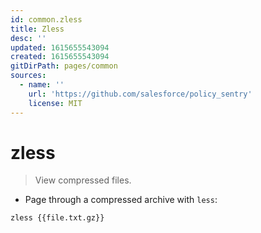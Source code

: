 ```yaml
---
id: common.zless
title: Zless
desc: ''
updated: 1615655543094
created: 1615655543094
gitDirPath: pages/common
sources:
  - name: ''
    url: 'https://github.com/salesforce/policy_sentry'
    license: MIT
---
```

# zless

> View compressed files.

- Page through a compressed archive with `less`:

`zless {{file.txt.gz}}`

